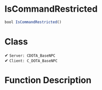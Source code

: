 # IsCommandRestricted
```js
bool IsCommandRestricted()
```
# Class
✔ `Server: CDOTA_BaseNPC`  
✔ `Client: C_DOTA_BaseNPC`  

# Function Description

